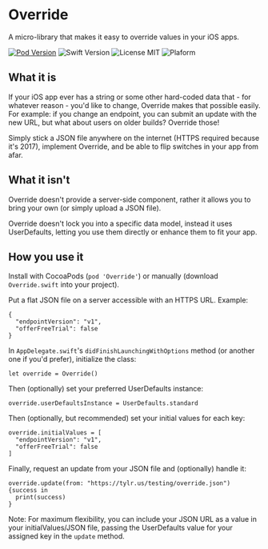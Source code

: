 # Override
A micro-library that makes it easy to override values in your iOS apps.

[![Pod Version](https://img.shields.io/cocoapods/v/Override.svg)](https://cocoapods.org/)
![Swift Version](https://img.shields.io/badge/Swift-4.0-brightgreen.svg)
![License MIT](https://img.shields.io/badge/License-MIT-lightgrey.svg)
![Plaform](https://img.shields.io/badge/Platform-iOS-lightgrey.svg)

## What it is

If your iOS app ever has a string or some other hard-coded data that - for whatever reason - you'd like to change, Override makes that possible easily. For example: if you change an endpoint, you can submit an update with the new URL, but what about users on older builds? Override those!

Simply stick a JSON file anywhere on the internet (HTTPS required because it's 2017), implement Override, and be able to flip switches in your app from afar.

## What it isn't

Override doesn't provide a server-side component, rather it allows you to bring your own (or simply upload a JSON file).

Override doesn't lock you into a specific data model, instead it uses UserDefaults, letting you use them directly or enhance them to fit your app.

## How you use it

Install with CocoaPods (`pod 'Override'`) or manually (download `Override.swift` into your project).

Put a flat JSON file on a server accessible with an HTTPS URL. Example:
```
{
  "endpointVersion": "v1",
  "offerFreeTrial": false
}
```

In `AppDelegate.swift`'s `didFinishLaunchingWithOptions` method (or another one if you'd prefer), initialize the class:
```
let override = Override()
```

Then (optionally) set your preferred UserDefaults instance:
```
override.userDefaultsInstance = UserDefaults.standard
```

Then (optionally, but recommended) set your initial values for each key:
```
override.initialValues = [
  "endpointVersion": "v1",
  "offerFreeTrial": false
]
```

Finally, request an update from your JSON file and (optionally) handle it:
```
override.update(from: "https://tylr.us/testing/override.json") {success in
  print(success)
}
```

Note: For maximum flexibility, you can include your JSON URL as a value in your initialValues/JSON file, passing the UserDefaults value for your assigned key in the `update` method.
